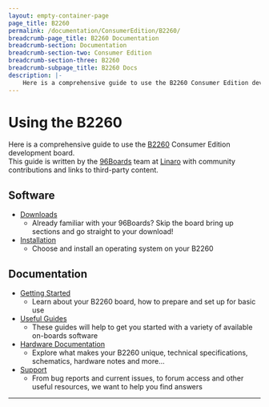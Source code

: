 ```yaml
---
layout: empty-container-page
page_title: B2260
permalink: /documentation/ConsumerEdition/B2260/
breadcrumb-page_title: B2260 Documentation
breadcrumb-section: Documentation
breadcrumb-section-two: Consumer Edition
breadcrumb-section-three: B2260
breadcrumb-subpage_title: B2260 Docs
description: |-
    Here is a comprehensive guide to use the B2260 Consumer Edition development board. This guide is written by the 96Boards team a Linaro with community contributions and links to third-party content.
---
```


# Using the B2260

Here is a comprehensive guide to use the [B2260](http://www.96boards.org/product/B2260/) Consumer Edition development board.<br>
This guide is written by the [96Boards](https://www.96boards.org) team at [Linaro](http://www.linaro.org) with community contributions and links to third-party content.

## Software

- [Downloads](Downloads/)
   - Already familiar with your 96Boards? Skip the board bring up sections and go straight to your download!
- [Installation](Installation/)
   - Choose and install an operating system on your B2260

## Documentation

- [Getting Started](GettingStarted/)
   - Learn about your B2260 board, how to prepare and set up for basic use
- [Useful Guides](Guides/)
   - These guides will help to get you started with a variety of available on-boards software
- [Hardware Documentation](HardwareDocs/)
   - Explore what makes your B2260 unique, technical specifications, schematics, hardware notes and more...
- [Support](Support/)
   - From bug reports and current issues, to forum access and other useful resources, we want to help you find answers

***
